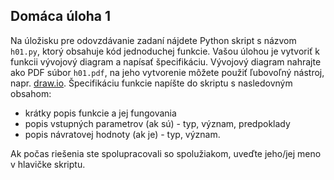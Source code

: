## Domáca úloha 1 <a name="h1"></a>

Na úložisku pre odovzdávanie zadaní nájdete Python skript s názvom `h01.py`, ktorý obsahuje kód jednoduchej funkcie. Vašou úlohou je vytvoriť k funkcii vývojový diagram a napísať špecifikáciu. Vývojový diagram nahrajte ako PDF súbor `h01.pdf`, na jeho vytvorenie môžete použiť ľubovoľný nástroj, napr. [draw.io](https://www.draw.io). Špecifikáciu funkcie napíšte do skriptu s nasledovným obsahom:

* krátky popis funkcie a jej fungovania
* popis vstupných parametrov (ak sú) - typ, význam, predpoklady
* popis návratovej hodnoty (ak je) - typ, význam.

Ak počas riešenia ste spolupracovali so spolužiakom, uveďte jeho/jej meno v hlavičke skriptu.